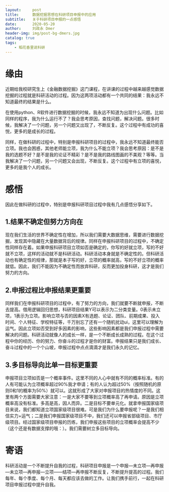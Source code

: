 ```yaml
---
layout:     post
title:      数据挖掘思想在科研项目申报中的应用
subtitle:   关于科研项目申报的一点感悟
date:       2020-05-20
author:     刘政永 Dmer
header-img: img/post-bg-dmers.jpg
catalog: true
tags:
    - 稻花香里说科研
---
```

#  缘由

近期给我校研究生上《金融数据挖掘》这门课程，在讲课的过程中越来越感觉数据挖掘的过程就是科研活动的过程。因为这两项活动都有一个共同的结果：我永远不知道最终的结果是什么。

在使用python、R软件进行数据挖掘的时候，我永远不知道为出现什么问题。比如同样的程序，我为什么运行不了？我会思考原因，查找问题，解决问题。很多时候，我解决了一个问题，另一个问题又出现了，不断反复。这个过程中有成功的喜悦，更多的是成长的过程。

同样，在做科研的过程中，特别是申报科研项目的过程中，我永远不知道最终能否立项。我也会困惑，其他老师能立项，我为什么不能立项？我会思考原因：是不是我的选题不好？是不是我的论证不精彩？是不是我的路线图画的不美观？等等。当我解决了一个问题，另一个问题又会出现，不断反复。这个过程中有立项的喜悦，更多的是我个人的成长。

# 感悟

因此在做科研的过程中，特别是申报科研项目过程中我有几点感悟分享如下。

## 1.结果不确定但努力方向在

现在我们生活的世界不确定性在增加，所以我们需要大数据思维，需要进行数据挖掘，发现其中隐藏在大量数据背后的规律。同样在申报科研项目的过程中，不确定性同样存在着。如果申报科研项目立项如否是确定的，你写的好就立项，写的不好就不立项，这样的活动就不是科研活动。科研活动本身就是不确定性的。但科研活动也有确定性的规律，那就是本子写的好，立项的概率就高，写的不好立项的概率就低。因此，我们不能因为不确定性而放弃科研，反而更加投身科研，这才是我们努力的方向。

## 2.申报过程比申报结果更重要

同样我们在申报科研项目的过程中，有了努力的方向，我们就要不断就申报，不断去提高。借用逻辑回归思想，科研项目结果Y可以表示为二分类变量。0表示未立项，1表示为立项。影响立项与否的因素X有选题、论证、团队、前期成果、投入时间、个人特征、学校特征等，千万别忘了还有一个随机扰动ui，这里可以理解为运气。因此立项如否受到好多因素的影响，这些影响因素都是我们申报过程中需要解决的问题。科研活动就像人的成长一样，是一个不断成长成熟的过程。在这个过程中你的经历、你的努力、你奋斗的过程才是你的财富。申报结果只是我们成长、奋斗过程中的一个个山坡，申报过程中点点滴滴才是我们永久的记忆。

## 3.多目标导向比单一目标更重要

申报项目立项如否是一个概率事件。这里不同的人心中就有不同的概率标准。有的人有可能认为立项概率超过90%我才申请；有的人认为超过50%（按照随机的原则0和1的概率为50%）就可以。这就形成了大家对申报项目的热情度的不同。这里有两个方面需要大家注意：一是大家不要等到立项概率高了再申请。原因是立项概率高没有标准。多高是高，因人而异。二是目标不要单元化。就拿申报国家级项目来说，我们都知道立项国家级项目很难。可是我们为什么要申报呢？一是我们相信实力+运气；二是我们申报国家级项目不中，我们还可以申报省部级项目、市厅级项目。经过国家级项目申报的历练，我们申报这些项目的立项概率会提高不少（这个还是有数据支撑的哦：）。我们需要树立多目标导向。

# 寄语

科研活动是一个不断提升自我的过程，科研项目申报是一个申报—未立项—再申报—未立项—再申报—立项——结项—再申报不断反复，不断提升提高的过程。我们每年、每个季度、每个月、每天都应该去做的工作。让我们携手前行，一起在科研项目申报过程中提升自我。
